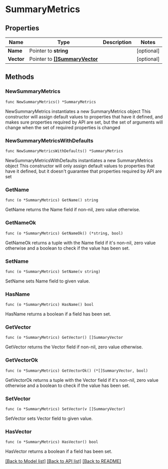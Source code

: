 # SummaryMetrics

## Properties

Name | Type | Description | Notes
------------ | ------------- | ------------- | -------------
**Name** | Pointer to **string** |  | [optional] 
**Vector** | Pointer to [**[]SummaryVector**](SummaryVector.md) |  | [optional] 

## Methods

### NewSummaryMetrics

`func NewSummaryMetrics() *SummaryMetrics`

NewSummaryMetrics instantiates a new SummaryMetrics object
This constructor will assign default values to properties that have it defined,
and makes sure properties required by API are set, but the set of arguments
will change when the set of required properties is changed

### NewSummaryMetricsWithDefaults

`func NewSummaryMetricsWithDefaults() *SummaryMetrics`

NewSummaryMetricsWithDefaults instantiates a new SummaryMetrics object
This constructor will only assign default values to properties that have it defined,
but it doesn't guarantee that properties required by API are set

### GetName

`func (o *SummaryMetrics) GetName() string`

GetName returns the Name field if non-nil, zero value otherwise.

### GetNameOk

`func (o *SummaryMetrics) GetNameOk() (*string, bool)`

GetNameOk returns a tuple with the Name field if it's non-nil, zero value otherwise
and a boolean to check if the value has been set.

### SetName

`func (o *SummaryMetrics) SetName(v string)`

SetName sets Name field to given value.

### HasName

`func (o *SummaryMetrics) HasName() bool`

HasName returns a boolean if a field has been set.

### GetVector

`func (o *SummaryMetrics) GetVector() []SummaryVector`

GetVector returns the Vector field if non-nil, zero value otherwise.

### GetVectorOk

`func (o *SummaryMetrics) GetVectorOk() (*[]SummaryVector, bool)`

GetVectorOk returns a tuple with the Vector field if it's non-nil, zero value otherwise
and a boolean to check if the value has been set.

### SetVector

`func (o *SummaryMetrics) SetVector(v []SummaryVector)`

SetVector sets Vector field to given value.

### HasVector

`func (o *SummaryMetrics) HasVector() bool`

HasVector returns a boolean if a field has been set.


[[Back to Model list]](../README.md#documentation-for-models) [[Back to API list]](../README.md#documentation-for-api-endpoints) [[Back to README]](../README.md)


